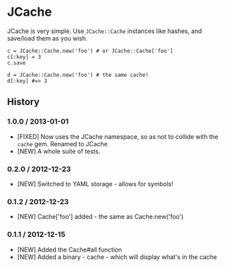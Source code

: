 # JCache

JCache is very simple. Use `JCache::Cache` instances like hashes, and save/load them as you wish.

    c = JCache::Cache.new('foo') # or JCache::Cache['foo']
    c[:key] = 3
    c.save

    d = JCache::Cache.new('foo') # the same cache!
    d[:key] #=> 3

## History

### 1.0.0 / 2013-01-01

* [FIXED] Now uses the JCache namespace, so as not to collide with the `cache` gem. Renamed to JCache
* [NEW] A whole suite of tests.

### 0.2.0 / 2012-12-23

* [NEW] Switched to YAML storage - allows for symbols!

### 0.1.2 / 2012-12-23

* [NEW] Cache['foo'] added - the same as Cache.new('foo')

### 0.1.1 / 2012-12-15

* [NEW] Added the Cache#all function
* [NEW] Added a binary - cache - which will display what's in the cache